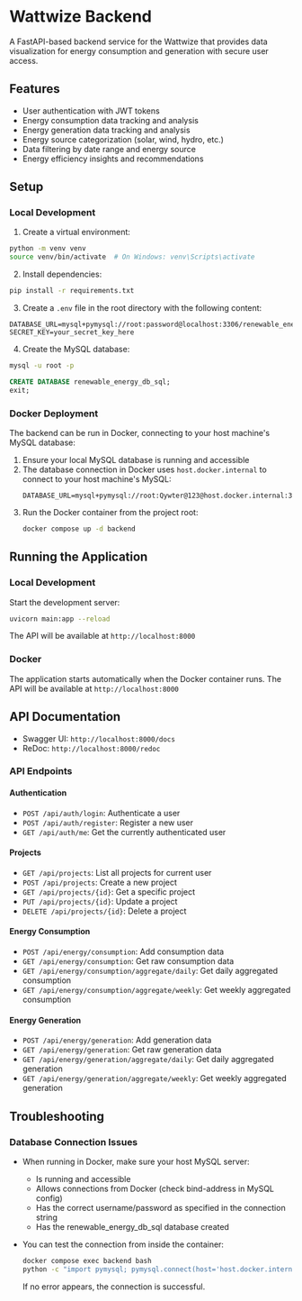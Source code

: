 # Wattwize Backend

A FastAPI-based backend service for the Wattwize that provides data visualization for energy consumption and generation with secure user access.

## Features

- User authentication with JWT tokens
- Energy consumption data tracking and analysis
- Energy generation data tracking and analysis
- Energy source categorization (solar, wind, hydro, etc.)
- Data filtering by date range and energy source
- Energy efficiency insights and recommendations

## Setup

### Local Development

1. Create a virtual environment:

```bash
python -m venv venv
source venv/bin/activate  # On Windows: venv\Scripts\activate
```

2. Install dependencies:

```bash
pip install -r requirements.txt
```

3. Create a `.env` file in the root directory with the following content:

```
DATABASE_URL=mysql+pymysql://root:password@localhost:3306/renewable_energy_db_sql
SECRET_KEY=your_secret_key_here
```

4. Create the MySQL database:

```bash
mysql -u root -p
```

```sql
CREATE DATABASE renewable_energy_db_sql;
exit;
```

### Docker Deployment

The backend can be run in Docker, connecting to your host machine's MySQL database:

1. Ensure your local MySQL database is running and accessible
2. The database connection in Docker uses `host.docker.internal` to connect to your host machine's MySQL:
   ```
   DATABASE_URL=mysql+pymysql://root:Qywter@123@host.docker.internal:3306/renewable_energy_db_sql
   ```
3. Run the Docker container from the project root:
   ```bash
   docker compose up -d backend
   ```

## Running the Application

### Local Development

Start the development server:

```bash
uvicorn main:app --reload
```

The API will be available at `http://localhost:8000`

### Docker

The application starts automatically when the Docker container runs. The API will be available at `http://localhost:8000`

## API Documentation

- Swagger UI: `http://localhost:8000/docs`
- ReDoc: `http://localhost:8000/redoc`

### API Endpoints

#### Authentication

- `POST /api/auth/login`: Authenticate a user
- `POST /api/auth/register`: Register a new user
- `GET /api/auth/me`: Get the currently authenticated user

#### Projects

- `GET /api/projects`: List all projects for current user
- `POST /api/projects`: Create a new project
- `GET /api/projects/{id}`: Get a specific project
- `PUT /api/projects/{id}`: Update a project
- `DELETE /api/projects/{id}`: Delete a project

#### Energy Consumption

- `POST /api/energy/consumption`: Add consumption data
- `GET /api/energy/consumption`: Get raw consumption data
- `GET /api/energy/consumption/aggregate/daily`: Get daily aggregated consumption
- `GET /api/energy/consumption/aggregate/weekly`: Get weekly aggregated consumption

#### Energy Generation

- `POST /api/energy/generation`: Add generation data
- `GET /api/energy/generation`: Get raw generation data
- `GET /api/energy/generation/aggregate/daily`: Get daily aggregated generation
- `GET /api/energy/generation/aggregate/weekly`: Get weekly aggregated generation

## Troubleshooting

### Database Connection Issues

- When running in Docker, make sure your host MySQL server:

  - Is running and accessible
  - Allows connections from Docker (check bind-address in MySQL config)
  - Has the correct username/password as specified in the connection string
  - Has the renewable_energy_db_sql database created

- You can test the connection from inside the container:
  ```bash
  docker compose exec backend bash
  python -c "import pymysql; pymysql.connect(host='host.docker.internal', user='root', password='Qywter@123', database='renewable_energy_db_sql')"
  ```
  If no error appears, the connection is successful.
